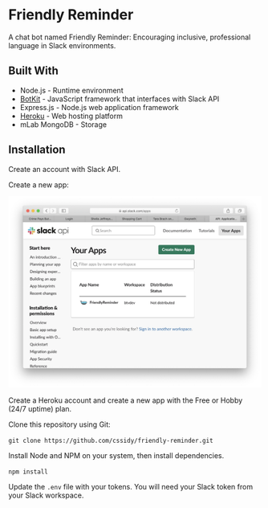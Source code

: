 # Friendly Reminder
A chat bot named Friendly Reminder: Encouraging inclusive, professional language in Slack environments.

## Built With

* Node.js - Runtime environment
* [BotKit](https://github.com/howdyai/botkit-starter-slack) - JavaScript framework that interfaces with Slack API 
* Express.js - Node.js web application framework
* [Heroku](https://heroku.com) - Web hosting platform
* mLab MongoDB - Storage

## Installation

Create an account with Slack API.

Create a new app:

![Screenshot of Slack step 1](https://github.com/cssidy/btvdev-slack-bot/blob/master/slack-1.png) 

Create a Heroku account and create a new app with the Free or Hobby (24/7 uptime) plan.

Clone this repository using Git:

`git clone https://github.com/cssidy/friendly-reminder.git`

Install Node and NPM on your system, then install dependencies.

`npm install`

Update the `.env` file with your tokens. You will need your Slack token from your Slack workspace.



